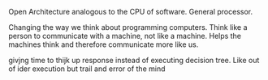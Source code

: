 Open Architecture analogous to the CPU of software. General processor.

Changing the way we think about programming computers. Think like a person to communicate with a machine, not like a machine. Helps the machines think and therefore communicate more like us.

givjng time to thijk up response instead of executing decision tree. Like out of ider execution but trail and error of the mind
